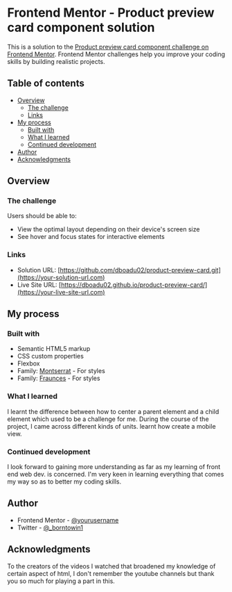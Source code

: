 # Frontend Mentor - Product preview card component solution

This is a solution to the [Product preview card component challenge on Frontend Mentor](https://www.frontendmentor.io/challenges/product-preview-card-component-GO7UmttRfa). Frontend Mentor challenges help you improve your coding skills by building realistic projects.  

## Table of contents

- [Overview](#overview)
  - [The challenge](#the-challenge)
  - [Links](#links)
- [My process](#my-process)
  - [Built with](#built-with)
  - [What I learned](#what-i-learned)
  - [Continued development](#continued-development)
- [Author](#author)
- [Acknowledgments](#acknowledgments)


## Overview

### The challenge

Users should be able to:

- View the optimal layout depending on their device's screen size
- See hover and focus states for interactive elements


### Links

- Solution URL: [https://github.com/dboadu02/product-preview-card.git](https://your-solution-url.com)
- Live Site URL: [https://dboadu02.github.io/product-preview-card/](https://your-live-site-url.com)

## My process

### Built with

- Semantic HTML5 markup
- CSS custom properties
- Flexbox
- Family: [Montserrat](https://fonts.google.com/specimen/Montserrat) - For styles
- Family: [Fraunces](https://fonts.google.com/specimen/Fraunces) - For styles

### What I learned

I learnt the difference between how to center a parent element and a child element which used to be a 
challenge for me. During the course of the project, I came across different kinds of units.
learnt how create a mobile view.


### Continued development

I look forward to gaining more understanding as far as my learning of front end web dev. is concerned.
I'm very keen in learning everything that comes my way so as to better my coding skills.


## Author

- Frontend Mentor - [@yourusername](https://www.frontendmentor.io/profile/yourusername)
- Twitter - [@_borntowin1](https://www.twitter.com/_borntowin1)



## Acknowledgments

To the creators of the videos I watched that broadened my knowledge of certain aspect of html, I don't remember the youtube channels but thank you so much for playing a part in this.


